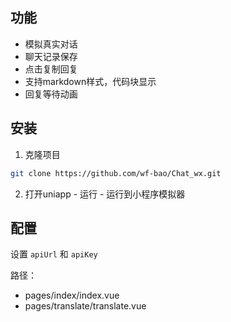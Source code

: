 ## 功能
- 模拟真实对话
- 聊天记录保存
- 点击复制回复
- 支持markdown样式，代码块显示
- 回复等待动画

## 安装

1. 克隆项目
```bash
git clone https://github.com/wf-bao/Chat_wx.git
```

2. 打开uniapp - 运行 - 运行到小程序模拟器

## 配置

设置 `apiUrl` 和 `apiKey`

路径：
 - pages/index/index.vue
 - pages/translate/translate.vue
